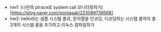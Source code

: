 - hw1: (나만의 ptrace로 system call 모니터링하기)[https://blog.naver.com/sioniasak/223089739568]
- hw2: hello라는 샘플 시스템 콜과, 문자열을 인코딩, 디코딩하는 시스템 콜까지 총 3개의 시스템 콜을 추가하고 리눅스 컴파일하기 
